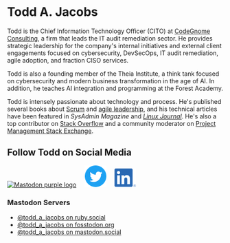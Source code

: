 # Todd A. Jacobs

Todd is the Chief Information Technology Officer (CITO) at [CodeGnome Consulting][1], a firm that leads the IT audit remediation sector. He provides strategic leadership for the company's internal initiatives and external client engagements focused on cybersecurity, DevSecOps, IT audit remediation, agile adoption, and fraction CISO services.

Todd is also a founding member of the Theia Institute, a think tank focused on cybersecurity and modern business transformation in the age of AI. In addition, he teaches AI integration and programming at the Forest Academy.

Todd is intensely passionate about technology and process. He's published several books about [Scrum][3] and [agile leadership][2], and his technical articles have been featured in *SysAdmin Magazine* and *[Linux Journal][4]*. He's also a top contributor on [Stack Overflow][5] and a community moderator on [Project Management Stack Exchange][6].

## Follow Todd on Social Media
<a href="https://joinmastodon.org/"><img src="https://joinmastodon.org/logos/logo-purple.svg" style="height: 3em;" alt="Mastodon purple logo"></a>
&nbsp; &nbsp; [![Twitter][7]][9] &nbsp; &nbsp; [![LinkedIn][8]][10]

### Mastodon Servers
- <a href="https://ruby.social/@todd_a_jacobs" style="margin-top: -2em;" rel="me">@todd_a_jacobs on ruby.social</a>
- <a href="https://fosstodon.org/@todd_a_jacobs" rel="me">@todd_a_jacobs on fosstodon.org</a>
- <a href="https://mastodon.social/@todd_a_jacobs" rel="me">@todd_a_jacobs on mastodon.social</a>


[1]: https://www.codegnome.com/
[2]: https://leanpub.com/agilecio/
[3]: https://leanpub.com/scrum-first-aid/
[4]: https://www.linuxjournal.com/
[5]: https://stackoverflow.com/users/1301972/todd-a-jacobs
[6]: https://pm.stackexchange.com/users/4271/todd-a-jacobs
[7]: images/twitter.png
[8]: images/linkedin.png
[9]: https://twitter.com/Todd_A_Jacobs
[10]: https://www.linkedin.com/in/todd-a-jacobs/
[11]: https://www.moderndevops.com/
